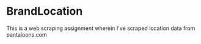 # BrandLocation
This is a web scraping assignment wherein I've scraped location data from pantaloons.com
